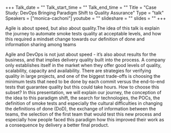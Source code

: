 +++
Talk_date = ""
Talk_start_time = ""
Talk_end_time = ""
Title = "Case Study: DevOps Bringing Paradigm Shift to Quality Assurance"
Type = "talk"
Speakers = ["monica-cachoni"]
youtube = ""
slideshare = ""
slides = ""
+++

Agile is about speed, but also about quality.The idea of this talk is explain the journey to automate smoke tests quality at acceptable levels, and how this required a mindset change towards our definition of done and information sharing among teams

Agile and DevOps is not just about speed - it’s also about results for the business, and that implies delivery quality built into the process. A company only establishes itself in the market when they offer good levels of quality, scalability, capacity and availability. There are strategies for verifying quality in large projects, and one of the biggest trade-offs is choosing the minimum tests that need to be done by each commit versus the end-to-end tests that guarantee quality but this could take hours. How to choose this subset? In this presentation, we will explain our journey, the conception of the idea to this paradigm shift, the search for technologies, the POCs, the definition of smoke tests and especially the cultural difficulties in changing the definitions of done (DoD), the exchange of information between the teams, the selection of the first team that would test this new process and especially how people faced this paradigm how this improved their work as a consequence by delivery a better final product.

